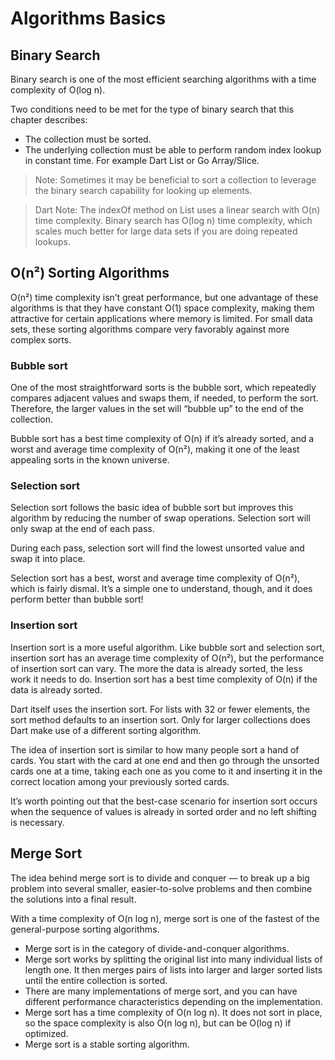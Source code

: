 # Algorithms Basics

## Binary Search

Binary search is one of the most efficient searching algorithms with a time complexity of O(log n). 

Two conditions need to be met for the type of binary search that this chapter describes:

- The collection must be sorted.
- The underlying collection must be able to perform random index lookup in constant time. For example Dart List or Go Array/Slice.

> Note: Sometimes it may be beneficial to sort a collection to leverage the binary search capability for looking up elements.

> Dart Note: The indexOf method on List uses a linear search with O(n) time complexity. Binary search has O(log n) time complexity, which scales much better for large data sets if you are doing repeated lookups.

## O(n²) Sorting Algorithms

O(n²) time complexity isn’t great performance, but one advantage of these algorithms is that they have constant O(1) space complexity, making them attractive for certain applications where memory is limited. For small data sets, these sorting algorithms compare very favorably against more complex sorts. 

### Bubble sort

One of the most straightforward sorts is the bubble sort, which repeatedly compares adjacent values and swaps them, if needed, to perform the sort. Therefore, the larger values in the set will “bubble up” to the end of the collection.

Bubble sort has a best time complexity of O(n) if it’s already sorted, and a worst and average time complexity of O(n²), making it one of the least appealing sorts in the known universe.

### Selection sort

Selection sort follows the basic idea of bubble sort but improves this algorithm by reducing the number of swap operations. Selection sort will only swap at the end of each pass.

During each pass, selection sort will find the lowest unsorted value and swap it into place.

Selection sort has a best, worst and average time complexity of O(n²), which is fairly dismal. It’s a simple one to understand, though, and it does perform better than bubble sort!

### Insertion sort

Insertion sort is a more useful algorithm. Like bubble sort and selection sort, insertion sort has an average time complexity of O(n²), but the performance of insertion sort can vary. The more the data is already sorted, the less work it needs to do. Insertion sort has a best time complexity of O(n) if the data is already sorted. 

Dart itself uses the insertion sort. For lists with 32 or fewer elements, the sort method defaults to an insertion sort. Only for larger collections does Dart make use of a different sorting algorithm. 

The idea of insertion sort is similar to how many people sort a hand of cards. You start with the card at one end and then go through the unsorted cards one at a time, taking each one as you come to it and inserting it in the correct location among your previously sorted cards. 

It’s worth pointing out that the best-case scenario for insertion sort occurs when the sequence of values is already in sorted order and no left shifting is necessary.

## Merge Sort

The idea behind merge sort is to divide and conquer — to break up a big problem into several smaller, easier-to-solve problems and then combine the solutions into a final result.

With a time complexity of O(n log n), merge sort is one of the fastest of the general-purpose sorting algorithms.

- Merge sort is in the category of divide-and-conquer algorithms. 
- Merge sort works by splitting the original list into many individual lists of length one. It then merges pairs of lists into larger and larger sorted lists until the entire collection is sorted. 
- There are many implementations of merge sort, and you can have different performance characteristics depending on the implementation. 
- Merge sort has a time complexity of O(n log n). It does not sort in place, so the space complexity is also O(n log n), but can be O(log n) if optimized. 
- Merge sort is a stable sorting algorithm. 

